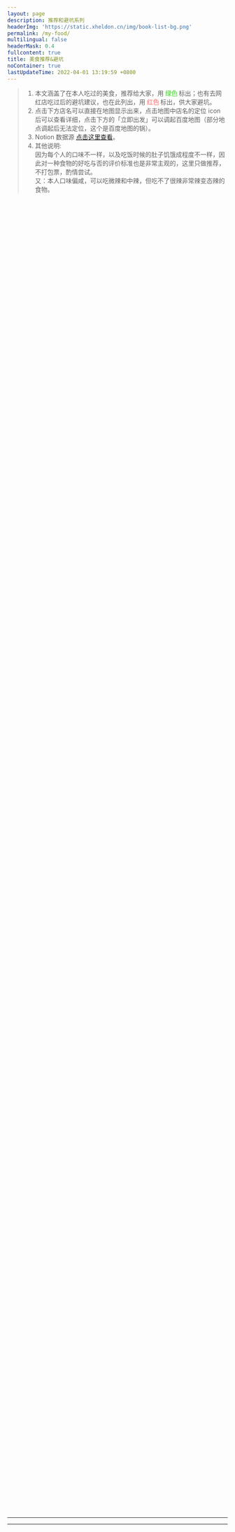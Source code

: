 ```yaml
---
layout: page
description: 推荐和避坑系列
headerImg: 'https://static.xheldon.cn/img/book-list-bg.png'
permalink: /my-food/
multilingual: false
headerMask: 0.4
fullcontent: true
title: 美食推荐&避坑
noContainer: true
lastUpdateTime: 2022-04-01 13:19:59 +0800
---
```


<style>
    #container {
        overflow: hidden;
        width: 100%;
        height: 100%;
        margin: 0;
        font-family: "微软雅黑";
        height: 75vh;
    }
</style>
<blockquote>
    <ol>
        <li>本文涵盖了在本人吃过的美食，推荐给大家，用<b style="color: #73e261;"> 绿色 </b>标出；也有去网红店吃过后的避坑建议，也在此列出，用<b style="color: #fd9696;"> 红色 </b>标出，供大家避坑。</li>
        <li>点击下方店名可以直接在地图显示出来，点击地图中店名的定位 icon 后可以查看详细，点击下方的「立即出发」可以调起百度地图（部分地点调起后无法定位，这个是百度地图的锅）。</li>
        <li>Notion 数据源 <a href="https://xheldon.notion.site/80a16c2032ee409087a9b41d688f9e4c?v=80b13d0228a348dbbb00586dca03ce28" target="_blank">点击这里查看</a>。</li>
        <li>其他说明: <div>因为每个人的口味不一样，以及吃饭时候的肚子饥饿成程度不一样，因此对一种食物的好吃与否的评价标准也是非常主观的，这里只做推荐，不打包票，酌情尝试。</div><div>又：本人口味偏咸，可以吃微辣和中辣，但吃不了很辣非常辣变态辣的食物。</div></li>
    </ol>
</blockquote>
<div class="data-loading"><span></span><span></span><span></span><span></span><span></span></div>
<ul id="container"></ul>
<hr />
<div class="list-container"></div>
<hr />
<script src="//api.map.baidu.com/api?type=webgl&v=1.0&ak=m66EjYkRV41StonGBlN3G0TAgP6kMumj"></script>
<script>
    const properties = ['名称', '地点', '菜系', '坐标', '介绍', '图片', '推荐']
    fetch('https://api.xheldon.com/api/getDatabase', {
        method: 'POST',
        headers: {
            'Content-Type': 'application/json;charset=utf-8'
        },
        body: JSON.stringify({
            properties,
            databaseId: '80a16c2032ee409087a9b41d688f9e4c',
            opt: {
                sorts: [{
                    timestamp: 'created_time',
                    direction: 'ascending',
                }]
            }
        })
    }).then(_ => {
        _.json().then(res => {
            // Note: 根据数据，生成 json
            $('.data-loading').remove();
            if (Array.isArray(res)) {
                const data = [];
                // Note: Notion 直接以 property 当做 key，它都不怕我怕啥！
                const posList = [];
                res.forEach(({名称, 地点, 菜系, 坐标, 介绍, 图片, 推荐}) => {
                    // Note: 检查数据有效性
                    if (名称 && 名称.type && 名称[名称.type] && 名称[名称.type][0] && 名称[名称.type][0].plain_text.trim()
                        && 地点 && 地点.type && 地点[地点.type] && 地点[地点.type].name && 地点[地点.type].name.trim()
                        && 菜系 && 菜系.type && 菜系[菜系.type] && 菜系[菜系.type].name && 菜系[菜系.type].name.trim()
                        && 坐标 && 坐标.type && 坐标[坐标.type] && 坐标[坐标.type][0] && 坐标[坐标.type][0].plain_text && 坐标[坐标.type][0].plain_text.trim()
                        && 介绍 && 介绍.type && 介绍[介绍.type] && 介绍[介绍.type][0] && 介绍[介绍.type][0].plain_text.trim()
                        && 图片 && 图片.type && 图片[图片.type] && 图片[图片.type].trim()
                        && 推荐 && 推荐.type && 推荐[推荐.type] && 推荐[推荐.type].name && 推荐[推荐.type].name.trim()
                    ) {
                        const point = 坐标[坐标.type][0].plain_text.trim().split(',').map(p => Number(p.trim()))
                        const id = 地点[地点.type].name;
                        if (!posList.includes(id)) {
                            posList.push(id);
                        }
                        data.push({
                            名称: 名称[名称.type][0].plain_text,
                            地点: 地点[地点.type].name,
                            菜系: 菜系[菜系.type].name,
                            坐标: point,
                            介绍: 介绍[介绍.type][0].plain_text,
                            图片: 图片[图片.type],
                            推荐: 推荐[推荐.type].name
                        });
                    }
                });
                // Note: 新建一个以地点为分类的容器
                posList.forEach(p => {
                    const li = document.createElement('li');
                    const ul = document.createElement('ul');
                    ul.id = `id-${p}`;
                    li.innerHTML = `<b style="font-size: 18px;">${p}</b>`;
                    li.appendChild(ul);
                    document.querySelector('.list-container').appendChild(li);
                });
                console.log('data:', data);
                var map = new BMapGL.Map('container');
                // Note: 禁止缩放，不然滑动页面容易乱滚
                var scaleCtrl = new BMapGL.ScaleControl();  // 添加比例尺控件
                map.addControl(scaleCtrl);
                var zoomCtrl = new BMapGL.ZoomControl();  // 添加缩放控件
                map.addControl(zoomCtrl);
                var navi3DCtrl = new BMapGL.NavigationControl3D();  // 添加3D控件
                map.addControl(navi3DCtrl);
                var cr = new BMapGL.CopyrightControl({
                    anchor: BMAP_ANCHOR_TOP_LEFT,
                    offset: new BMapGL.Size(20, 20)
                });   //设置版权控件位置
                map.addControl(cr); //添加版权控件
                var bs = map.getBounds();   //返回地图可视区域
                cr.addCopyright({
                    id: 1,
                    content: "<a href='https://twitter.com/_Xheldon' target='_blank' style='font-size:18px;color:#337ab7;'><b>@_Xheldon</b></a>",
                    bounds: bs
                });
                const pointArr = [];
                data.forEach(item => {
                    pointArr.push(new BMapGL.Point(item.坐标[0], item.坐标[1]));
                    var marker = new BMapGL.Marker(new BMapGL.Point(item.坐标[0], item.坐标[1]));
                    map.addOverlay(marker);
                    const isGood = item.推荐 === '是';
                    var content = `
                    <div>
                        <div style="display: flex; justify-content: space-between;overflow: hidden;">
                            <div style="overflow: hidden; max-width: 200px; max-height: 90px; margin-bottom: 10px;">
                                <span title="${item.介绍}" style="text-overflow: ellipsis;display: -webkit-box;-webkit-line-clamp: 5;-webkit-box-orient: vertical;line-height: 1.3; ">
                                    ${item.介绍}
                                </span>
                            </div>
                            <img id="img-${item.名称}" style='max-height: 90px;max-width: 150px; height: auto; margin: 0 5px 10px 5px;' src='${item.图片}' />
                        </div>`;
                    var infoWindow = new BMapGL.InfoWindow(content, {
                        title: `<div style="overflow: hidden;text-overflow: ellipsis;"><b ${isGood ? 'style="color: #73e261;">👍🏻 推荐' : 'style="color: #fd9696;">👎🏻 不推荐'}</b> ${item.名称}@${item.菜系}</b><div>`
                    });
                    marker.addEventListener('click', function () {
                        this.openInfoWindow(infoWindow);
                        document.getElementById(`img-${item.名称}`).onload = function () {
                            // Note: 防止在网速较慢时生成的信息框高度比图片总高度小，导致图片部分被隐藏
                            infoWindow.redraw();
                        };
                    });
                    const li = document.createElement('li');
                    const div = document.createElement('div');
                    const link = document.createElement('a');
                    link.href = 'javascript:void(0);';
                    link.innerHTML = `<b ${isGood ? 'style="color: #73e261;">👍🏻 推荐' : 'style="color: #fd9696;">👎🏻 不推荐'}</b> <b> ${item.名称}@${item.菜系}</b>`;
                    div.appendChild(link);
                    if (isGood) {
                        const link2 = document.createElement('a');
                        link2.style.marginLeft = '20px';
                        link2.href = `http://api.map.baidu.com/marker?location=${item.坐标[1]},${item.坐标[0]}&title=${item.名称}@${item.菜系}&coord_type=bd09ll&content=${item.介绍}&output=html&src=webapp.xheldon.xblog`;
                        link2.target = '_blank';
                        link2.innerHTML = `<b>👉🏻立即出发👈🏻</b>`;
                        div.appendChild(link2);
                    }
                    const p = document.createElement('p');
                    p.style.margin = '0';
                    p.innerHTML = `<b>评价:</b> ${item.介绍}`;
                    div.appendChild(p);
                    link.onclick = function () {
                        map.centerAndZoom(new BMapGL.Point(item.坐标[0], item.坐标[1]), 18);
                    };
                    li.appendChild(div);
                    document.querySelector(`#id-${item.地点}`).appendChild(li);
                });
                map.setViewport(pointArr, {
                    margins: [50, 50, 50, 50],
                });
            } else {
                $('#container').html('Notion 服务器数据异常:', res.msg);
            }
        });
    })

</script>
